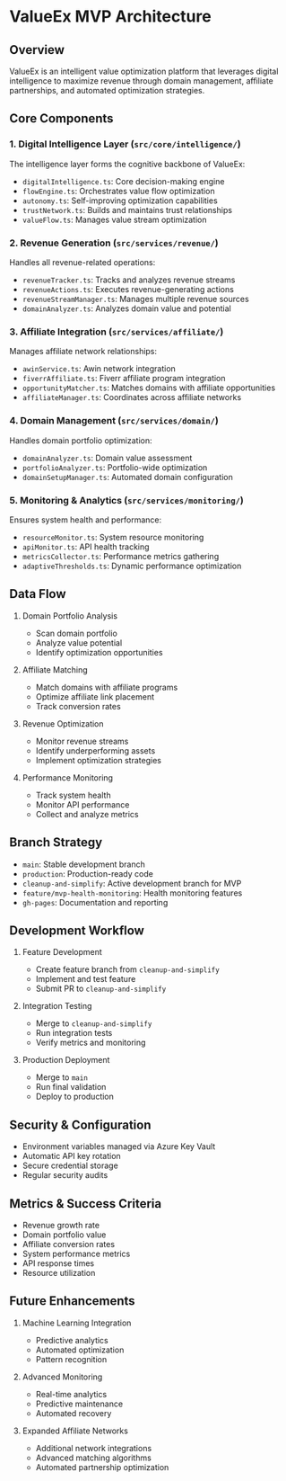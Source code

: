 # ValueEx MVP Architecture

## Overview

ValueEx is an intelligent value optimization platform that leverages digital intelligence to maximize revenue through domain management, affiliate partnerships, and automated optimization strategies.

## Core Components

### 1. Digital Intelligence Layer (`src/core/intelligence/`)

The intelligence layer forms the cognitive backbone of ValueEx:

* `digitalIntelligence.ts`: Core decision-making engine
* `flowEngine.ts`: Orchestrates value flow optimization
* `autonomy.ts`: Self-improving optimization capabilities
* `trustNetwork.ts`: Builds and maintains trust relationships
* `valueFlow.ts`: Manages value stream optimization

### 2. Revenue Generation (`src/services/revenue/`)

Handles all revenue-related operations:

* `revenueTracker.ts`: Tracks and analyzes revenue streams
* `revenueActions.ts`: Executes revenue-generating actions
* `revenueStreamManager.ts`: Manages multiple revenue sources
* `domainAnalyzer.ts`: Analyzes domain value and potential

### 3. Affiliate Integration (`src/services/affiliate/`)

Manages affiliate network relationships:

* `awinService.ts`: Awin network integration
* `fiverrAffiliate.ts`: Fiverr affiliate program integration
* `opportunityMatcher.ts`: Matches domains with affiliate opportunities
* `affiliateManager.ts`: Coordinates across affiliate networks

### 4. Domain Management (`src/services/domain/`)

Handles domain portfolio optimization:

* `domainAnalyzer.ts`: Domain value assessment
* `portfolioAnalyzer.ts`: Portfolio-wide optimization
* `domainSetupManager.ts`: Automated domain configuration

### 5. Monitoring & Analytics (`src/services/monitoring/`)

Ensures system health and performance:

* `resourceMonitor.ts`: System resource monitoring
* `apiMonitor.ts`: API health tracking
* `metricsCollector.ts`: Performance metrics gathering
* `adaptiveThresholds.ts`: Dynamic performance optimization

## Data Flow

1. Domain Portfolio Analysis
   * Scan domain portfolio
   * Analyze value potential
   * Identify optimization opportunities

2. Affiliate Matching
   * Match domains with affiliate programs
   * Optimize affiliate link placement
   * Track conversion rates

3. Revenue Optimization
   * Monitor revenue streams
   * Identify underperforming assets
   * Implement optimization strategies

4. Performance Monitoring
   * Track system health
   * Monitor API performance
   * Collect and analyze metrics

## Branch Strategy

* `main`: Stable development branch
* `production`: Production-ready code
* `cleanup-and-simplify`: Active development branch for MVP
* `feature/mvp-health-monitoring`: Health monitoring features
* `gh-pages`: Documentation and reporting

## Development Workflow

1. Feature Development
   * Create feature branch from `cleanup-and-simplify`
   * Implement and test feature
   * Submit PR to `cleanup-and-simplify`

2. Integration Testing
   * Merge to `cleanup-and-simplify`
   * Run integration tests
   * Verify metrics and monitoring

3. Production Deployment
   * Merge to `main`
   * Run final validation
   * Deploy to production

## Security & Configuration

* Environment variables managed via Azure Key Vault
* Automatic API key rotation
* Secure credential storage
* Regular security audits

## Metrics & Success Criteria

* Revenue growth rate
* Domain portfolio value
* Affiliate conversion rates
* System performance metrics
* API response times
* Resource utilization

## Future Enhancements

1. Machine Learning Integration
   * Predictive analytics
   * Automated optimization
   * Pattern recognition

2. Advanced Monitoring
   * Real-time analytics
   * Predictive maintenance
   * Automated recovery

3. Expanded Affiliate Networks
   * Additional network integrations
   * Advanced matching algorithms
   * Automated partnership optimization
